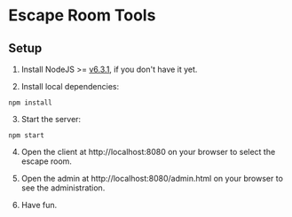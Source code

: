 # Escape Room Tools

## Setup

1. Install NodeJS >= [v6.3.1](https://nodejs.org/), if you don't have it yet.

2. Install local dependencies:

  ```
  npm install
  ```

3. Start the server:

  ```
  npm start
  ```

4. Open the client at http://localhost:8080 on your browser to select the escape room.

5. Open the admin at http://localhost:8080/admin.html on your browser to see the administration.

6. Have fun.